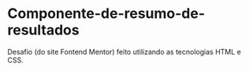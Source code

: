 # Componente-de-resumo-de-resultados
Desafio (do site Fontend Mentor) feito utilizando as tecnologias HTML e CSS.

